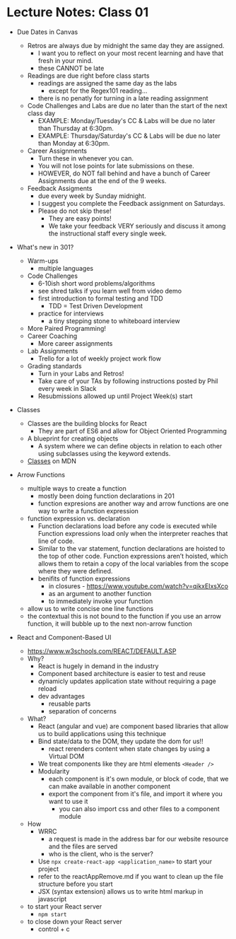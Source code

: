 # Lecture Notes: Class 01

- Due Dates in Canvas
  - Retros are always due by midnight the same day they are assigned.
    - I want you to reflect on your most recent learning and have that fresh in your mind.
    - these CANNOT be late
  - Readings are due right before class starts
    - readings are assigned the same day as the labs
      - except for the Regex101 reading...
    - there is no penatly for turning in a late reading assignment
  - Code Challenges and Labs are due no later than the start of the next class day
    - EXAMPLE: Monday/Tuesday's CC & Labs will be due no later than Thursday at 6:30pm.
    - EXAMPLE: Thursday/Saturday's CC & Labs will be due no later than Monday at 6:30pm.
  - Career Assignments
    - Turn these in whenever you can.
    - You will not lose points for late submissions on these.
    - HOWEVER, do NOT fall behind and have a bunch of Career Assignments due at the end of the 9 weeks.
  - Feedback Assigments
    - due every week by Sunday midnight.
    - I suggest you complete the Feedback assignment on Saturdays.
    - Please do not skip these!
      - They are easy points!
      - We take your feedback VERY seriously and discuss it among the instructional staff every single week.

- What's new in 301?
  - Warm-ups
    - multiple languages
  - Code Challenges
    - 6-10ish short word problems/algorithms
    - see shred talks if you learn well from video demo
    - first introduction to formal testing and TDD
      - TDD = Test Driven Development
    - practice for interviews
      - a tiny stepping stone to whiteboard interview
  - More Paired Programming!
  - Career Coaching
    - More career assignments
  - Lab Assignments
    - Trello for a lot of weekly project work flow
  - Grading standards
    - Turn in your Labs and Retros!
    - Take care of your TAs by following instructions posted by Phil every week in Slack
    - Resubmissions allowed up until Project Week(s) start

- Classes
  - Classes are the building blocks for React
    - They are part of ES6 and allow for Object Oriented Programming
  - A blueprint for creating objects
    - A system where we can define objects in relation to each other using subclasses using the keyword extends.
  - [Classes](https://developer.mozilla.org/en-US/docs/Web/JavaScript/Reference/Classes) on MDN

- Arrow Functions
  - multiple ways to create a function
    - mostly been doing function declarations in 201
    - function expresions are another way and arrow functions are one way to write a function expression
  - function expression vs. declaration
    - Function declarations load before any code is executed while Function expressions load only when the interpreter reaches that line of code.
    - Similar to the var statement, function declarations are hoisted to the top of other code. Function expressions aren’t hoisted, which allows them to retain a copy of the local variables from the scope where they were defined.
    - benifits of function expressions
      - in closures - <https://www.youtube.com/watch?v=qikxEIxsXco>
      - as an argument to another function
      - to immediately invoke your function
  - allow us to write concise one line functions
  - the contextual this is not bound to the function if you use an arrow function, it will bubble up to the next non-arrow function

- React and Component-Based UI
  - <https://www.w3schools.com/REACT/DEFAULT.ASP>
  - Why?
    - React is hugely in demand in the industry
    - Component based architecture is easier to test and reuse
    - dynamicly updates application state without requiring a page reload
    - dev advantages
      - reusable parts
      - separation of concerns
  - What?
    - React (angular and vue) are component based libraries that allow us to build applications using this technique
    - Bind state/data to the DOM, they update the dom for us!!
      - react rerenders content when state changes by using a Virtual DOM
    - We treat components like they are html elements `<Header />`
    - Modularity
      - each component is it's own module, or block of code, that we can make available in another component
      - export the component from it's file, and import it where you want to use it
        - you can also import css and other files to a component module
  - How
    - WRRC
      - a request is made in the address bar for our website resource and the files are served
      - who is the client, who is the server?
    - Use `npx create-react-app <application_name>` to start your project
    - refer to the reactAppRemove.md if you want to clean up the file structure before you start
    - JSX (syntax extension) allows us to write html markup in javascript
  - to start your React server
    - `npm start`
  - to close down your React server
    - control + c
